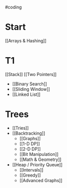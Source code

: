 #coding
# Start
[[Arrays & Hashing]]
# T1

[[Stack]] 
[[Two Pointers]]
- [[Binary Search]]
- [[Sliding Window]]
- [[Linked List]]

# Trees 
- [[Tries]] 
- [[Backtracking]] 
	- [[Graphs]] 
	- [[1-D DP]]
	- [[2-D DP]]
	- [[Bit Manipulation]] 
	- [[Math & Geometry]] 
- [[Heap / Priority Queue]]
	- [[Intervals]] 
	- [[Greedy]] 
	- [[Advanced Graphs]] 